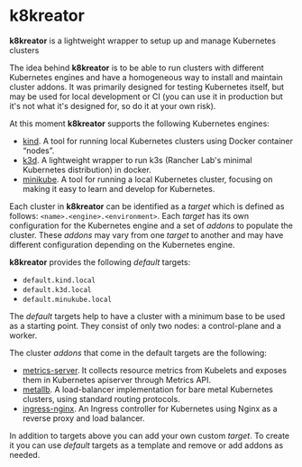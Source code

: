 # k8kreator

**k8kreator** is a lightweight wrapper to setup up and manage Kubernetes clusters

The idea behind **k8kreator** is to be able to run clusters with different Kubernetes engines and have a homogeneous way to install and maintain cluster addons. It was primarily designed for testing Kubernetes itself, but may be used for local development or CI (you can use it in production but it's not what it's designed for, so do it at your own risk).

At this moment **k8kreator** supports the following Kubernetes engines:
* [kind]. A tool for running local Kubernetes clusters using Docker container “nodes”.
* [k3d]. A lightweight wrapper to run k3s (Rancher Lab's minimal Kubernetes distribution) in docker.
* [minikube]. A tool for running a local Kubernetes cluster, focusing on making it easy to learn and develop for Kubernetes.

[kind]: https://kind.sigs.k8s.io/
[k3d]: https://k3d.io/
[minikube]: https://minikube.sigs.k8s.io/

Each cluster in **k8kreator** can be identified as a _target_ which is defined as follows: `<name>.<engine>.<environment>`. Each _target_ has its own configuration for the Kubernetes engine and a set of _addons_ to populate the cluster. These _addons_ may vary from one _target_ to another and may have different configuration depending on the Kubernetes engine.

**k8kreator** provides the following _default_ targets:
* `default.kind.local`
* `default.k3d.local`
* `default.minukube.local`

The _default_ targets help to have a cluster with a minimum base to be used as a starting point. They consist of only two nodes: a control-plane and a worker.

The cluster _addons_ that come in the default targets are the following:
* [metrics-server]. It collects resource metrics from Kubelets and exposes them in Kubernetes apiserver through Metrics API.
* [metallb].  A load-balancer implementation for bare metal Kubernetes clusters, using standard routing protocols.
* [ingress-nginx]. An Ingress controller for Kubernetes using Nginx as a reverse proxy and load balancer.

[metrics-server]: https://github.com/kubernetes-sigs/metrics-server/
[metallb]: https://metallb.universe.tf/
[ingress-nginx]: https://github.com/kubernetes/ingress-nginx/

In addition to targets above you can add your own custom _target_. To create it you can use _default_ targets as a template and remove or add addons as needed.
